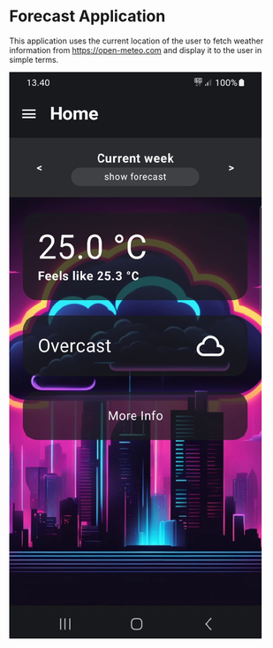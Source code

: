 # Forecast Application

This application uses the current location of the user to fetch weather information from https://open-meteo.com and display it to the user in simple terms.

![homescreen_dark](./images/homescreen-dark.png)
